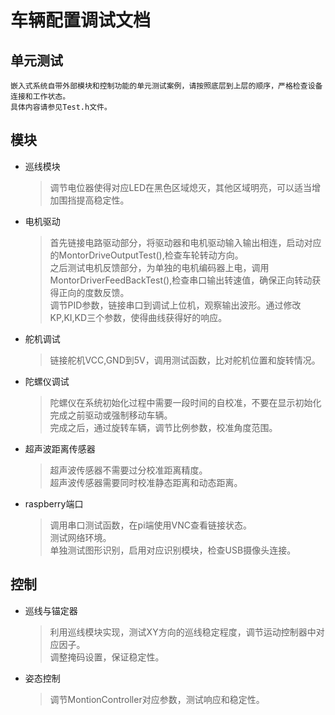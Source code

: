 # 车辆配置调试文档

## 单元测试
    嵌入式系统自带外部模块和控制功能的单元测试案例，请按照底层到上层的顺序，严格检查设备连接和工作状态。    
    具体内容请参见Test.h文件。   
## 模块
+ 巡线模块
    > 调节电位器使得对应LED在黑色区域熄灭，其他区域明亮，可以适当增加围挡提高稳定性。
+ 电机驱动
    > 首先链接电路驱动部分，将驱动器和电机驱动输入输出相连，启动对应的MontorDriveOutputTest(),检查车轮转动方向。  
    > 之后测试电机反馈部分，为单独的电机编码器上电，调用MontorDriverFeedBackTest(),检查串口输出转速值，确保正向转动获得正向的度数反馈。  
    > 调节PID参数，链接串口到调试上位机，观察输出波形。通过修改 KP,KI,KD三个参数，使得曲线获得好的响应。  
+ 舵机调试
    > 链接舵机VCC,GND到5V，调用测试函数，比对舵机位置和旋转情况。
+ 陀螺仪调试
    > 陀螺仪在系统初始化过程中需要一段时间的自校准，不要在显示初始化完成之前驱动或强制移动车辆。  
    > 完成之后，通过旋转车辆，调节比例参数，校准角度范围。  
+ 超声波距离传感器
    > 超声波传感器不需要过分校准距离精度。  
    > 超声波传感器需要同时校准静态距离和动态距离。 
+ raspberry端口
    > 调用串口测试函数，在pi端使用VNC查看链接状态。   
    > 测试网络环境。    
    > 单独测试图形识别，启用对应识别模块，检查USB摄像头连接。   
## 控制 
+ 巡线与锚定器
    > 利用巡线模块实现，测试XY方向的巡线稳定程度，调节运动控制器中对应因子。  
    > 调整掩码设置，保证稳定性。   
+ 姿态控制
    > 调节MontionController对应参数，测试响应和稳定性。  
